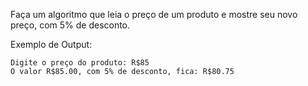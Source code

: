 Faça um algoritmo que leia o preço de um produto e mostre seu novo preço, com 5% de desconto.

Exemplo de Output:
~~~
Digite o preço do produto: R$85
O valor R$85.00, com 5% de desconto, fica: R$80.75
~~~